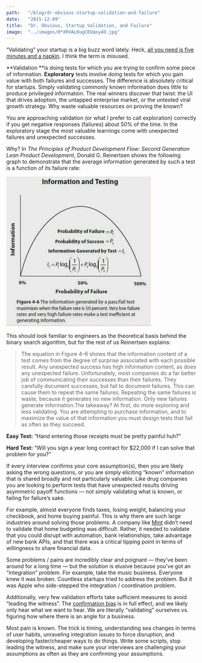 ```yaml
---
path:	"/blog/dr-obvious-startup-validation-and-failure"
date:	"2015-12-09"
title:	"Dr. Obvious, Startup Validation, and Failure"
image:	"../images/0*XRVALKugCEUqoy4O.jpg"
---
```


“Validating” your startup is a big buzz word lately. Heck, [all you need is five minutes and a napkin](http://www.inc.com/jessica-stillman/validate-your-startup-idea-in-5-minutes-or-less.html). I think the term is misused.

**Validation **is doing tests for which you are trying to confirm some piece of information. **Exploratory** tests involve doing tests for which you gain value with both failures and successes. The difference is absolutely critical for startups. Simply validating commonly known information does little to produce privileged information. The real winners discover that twist: the UI that drives adoption, the untapped enterprise market, or the untested viral growth strategy. Why waste valuable resources on proving the known?

You are approaching validation (or what I prefer to call exploration) correctly if you get negative responses (failures) about 50% of the time. In the exploratory stage the most valuable learnings come with unexpected failures and unexpected successes.

Why? In *The Principles of Product Development Flow: Second Generation Lean Product Development*, Donald G. Reinertsen shows the following graph to demonstrate that the average information generated by such a test is a function of its failure rate:

![](../images/0*XRVALKugCEUqoy4O.jpg)

This should look familiar to engineers as the theoretical basis behind the binary search algorithm, but for the rest of us Reinertsen explains:


> The equation in Figure 4–6 shows that the information content of a test comes from the degree of surprise associated with each possible result. Any unexpected success has high information content, as does any unexpected failure. Unfortunately, most companies do a far better job of communicating their successes than their failures. They carefully document successes, but fail to document failures. This can cause them to repeat the same failures. Repeating the same failures is waste, because it generates no new information. Only new failures generate information.The takeaway? At first, do more exploring and less validating. You are attempting to purchase information, and to maximize the value of that information you must design tests that fail as often as they succeed.

**Easy Test:** “Hand entering those receipts must be pretty painful huh?”

**Hard Test:** “Will you sign a year long contract for $22,000 if I can solve that problem for you?”

If every interview confirms your core assumption(s), then you are likely asking the wrong questions, or you are simply eliciting “known” information that is shared broadly and not particularly valuable. Like drug companies you are looking to perform tests that have unexpected results driving asymmetric payoff functions — not simply validating what is known, or failing for failure’s sake.

For example, almost everyone finds taxes, losing weight, balancing your checkbook, and home buying painful. This is why there are such large industries around solving those problems. A company like [Mint](https://www.mint.com/) didn’t need to validate that home budgeting was difficult. Rather, it needed to validate that you could disrupt with automation, bank relationships, take advantage of new bank APIs, and that there was a critical tipping point in terms of willingness to share financial data.

Some problems / pains are incredibly clear and poignant — they’ve been around for a long time — but the solution is elusive because you’ve got an “integration” problem. For example, take the music business. Everyone knew it was broken. Countless startups tried to address the problem. But it was Apple who side-stepped the integration / coordination problem.

Additionally, very few validation efforts take sufficient measures to avoid “leading the witness”. The [confirmation bias](http://en.wikipedia.org/wiki/Confirmation_bias) is in full effect, and we likely only hear what we want to hear. We are literally “validating” ourselves vs. figuring how where there is an angle for a business.

Most pain is known. The trick is timing, understanding sea changes in terms of user habits, unraveling integration issues to force disruption, and developing faster/cheaper ways to do things. Write some scripts, stop leading the witness, and make sure your interviews are challenging your assumptions as often as they are confirming your assumptions.

